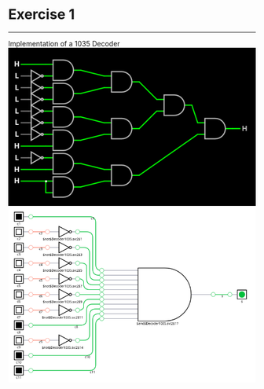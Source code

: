 <h1> Exercise 1</h1>   

<hr>

<div>Implementation of a 1035 Decoder</div>

<img src ="Decoder.png" style="max-width: 100%;" alt="decoder">
<img src ="decoder-djs.png" style="max-width: 100%;" alt="decoder - djs">